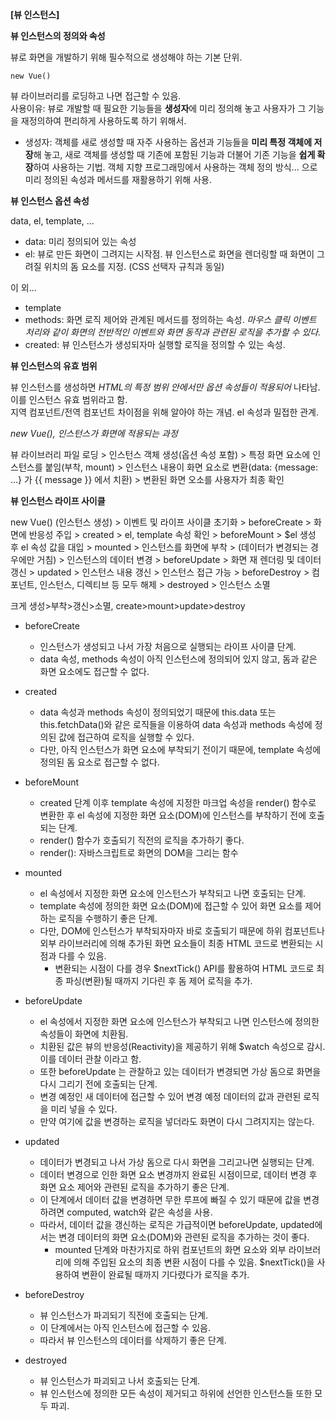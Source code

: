 **[뷰 인스턴스]**

**뷰 인스턴스의 정의와 속성**

뷰로 화면을 개발하기 위해 필수적으로 생성해야 하는 기본 단위.

```
new Vue() 
```
  
뷰 라이브러리를 로딩하고 나면 접근할 수 있음.  
사용이유: 뷰로 개발할 때 필요한 기능들을 **생성자**에 미리 정의해 놓고 사용자가 그 기능을 재정의하여 편리하게 사용하도록 하기 위해서.

- 생성자: 객체를 새로 생성할 때 자주 사용하는 옵션과 기능들을 **미리 특정 객체에 저장**해 놓고, 새로 객체를 생성할 때 기존에 포함된 기능과 더불어 기존 기능을 **쉽게 확장**하여 사용하는 기법. 객체 지향 프로그래밍에서 사용하는 객체 정의 방식... 으로 미리 정의된 속성과 메서드를 재활용하기 위해 사용.

**뷰 인스턴스 옵션 속성**

data, el, template, ...

- data: 미리 정의되어 있는 속성
- el: 뷰로 만든 화면이 그려지는 시작점. 뷰 인스턴스로 화면을 렌더링할 때 화면이 그려질 위치의 돔 요소를 지정. (CSS 선택자 규칙과 동일)

이 외...

- template
- methods: 화면 로직 제어와 관계된 메서드를 정의하는 속성. *마우스 클릭 이벤트 처리와 같이 화면의 전반적인 이벤트와 화면 동작과 관련된 로직을 추가할 수 있다.*
- created: 뷰 인스턴스가 생성되자마 실행할 로직을 정의할 수 있는 속성.

**뷰 인스턴스의 유효 범위**

뷰 인스턴스를 생성하면 *HTML의 특정 범위 안에서만 옵션 속성들이 적용되어* 나타남. 이를 인스턴스 유효 범위라고 함.  
지역 컴포넌트/전역 컴포넌트 차이점을 위해 알아야 하는 개념. el 속성과 밀접한 관계.

*new Vue(), 인스턴스가 화면에 적용되는 과정*

뷰 라이브러리 파일 로딩 > 인스턴스 객체 생성(옵션 속성 포함) > 특정 화면 요소에 인스턴스를 붙임(부착, mount) > 인스턴스 내용이 화면 요소로 변환(data: {message: ...} 가 {{ message }} 에서 치환) > 변환된 화면 오소를 사용자가 최종 확인


**뷰 인스턴스 라이프 사이클**

new Vue() (인스턴스 생성) > 이벤트 및 라이프 사이클 초기화 > beforeCreate > 화면에 반응성 주입 > created > el, template 속성 확인 > beforeMount > $el 생성 후 el 속성 값을 대입 > mounted > 인스턴스를 화면에 부착 > (데이터가 변경되는 경우에만 거침) > 인스턴스의 데이터 변경 > beforeUpdate > 화면 재 렌더링 및 데이터 갱신 > updated > 인스턴스 내용 갱신 > 인스턴스 접근 가능 > beforeDestroy > 컴포넌트, 인스턴스, 디렉티브 등 모두 해제 > destroyed > 인스턴스 소멸

크게 생성>부착>갱신>소멸, create>mount>update>destroy

- beforeCreate
    - 인스턴스가 생성되고 나서 가장 처음으로 실행되는 라이프 사이클 단계.
    - data 속성, methods 속성이 아직 인스턴스에 정의되어 있지 않고, 돔과 같은 화면 요소에도 접근할 수 없다.
    
- created
    - data 속성과 methods 속성이 정의되었기 때문에 this.data 또는 this.fetchData()와 같은 로직들을 이용하여 data 속성과 methods 속성에 정의된 값에 접근하여 로직을 실행할 수 있다.
    - 다만, 아직 인스턴스가 화면 요소에 부착되기 전이기 때문에, template 속성에 정의된 돔 요소로 접근할 수 없다.
    
- beforeMount
    - created 단계 이후 template 속성에 지정한 마크업 속성을 render() 함수로 변환한 후 el 속성에 지정한 화면 요소(DOM)에 인스턴스를 부착하기 전에 호출되는 단계.
    - render() 함수가 호출되기 직전의 로직을 추가하기 좋다.
    - render(): 자바스크립트로 화면의 DOM을 그리는 함수
    
- mounted
    - el 속성에서 지정한 화면 요소에 인스턴스가 부착되고 나면 호출되는 단계.
    - template 속성에 정의한 화면 요소(DOM)에 접근할 수 있어 화면 요소를 제어하는 로직을 수행하기 좋은 단계.
    - 다만, DOM에 인스턴스가 부착되자마자 바로 호출되기 때문에 하위 컴포넌트나 외부 라이브러리에 의해 추가된 화면 요소들이 최종 HTML 코드로 변환되는 시점과 다를 수 있음.
        - 변환되는 시점이 다를 경우 $nextTick() API를 활용하여 HTML 코드로 최종 파싱(변환)될 때까지 기다린 후 돔 제어 로직을 추가.
        
- beforeUpdate
    - el 속성에서 지정한 화면 요소에 인스턴스가 부착되고 나면 인스턴스에 정의한 속성들이 화면에 치환됨.
    - 치환된 값은 뷰의 반응성(Reactivity)을 제공하기 위해 $watch 속성으로 감시. 이를 데이터 관찰 이라고 함.
    - 또한 beforeUpdate 는 관찰하고 있는 데이터가 변경되면 가상 돔으로 화면을 다시 그리기 전에 호출되는 단계.
    - 변경 예정인 새 데이터에 접근할 수 있어 변경 예정 데이터의 값과 관련된 로직을 미리 넣을 수 있다.
    - 만약 여기에 값을 변경하는 로직을 넣더라도 화면이 다시 그려지지는 않는다.
    
- updated
    - 데이터가 변경되고 나서 가상 돔으로 다시 화면을 그리고나면 실행되는 단계.
    - 데이터 변경으로 인한 화면 요소 변경까지 완료된 시점이므로, 데이터 변경 후 화면 요소 제어와 관련된 로직을 추가하기 좋은 단계.
    - 이 단계에서 데이터 값을 변경하면 무한 루프에 빠질 수 있기 때문에 값을 변경하려면 computed, watch와 같은 속성을 사용.
    - 따라서, 데이터 값을 갱신하는 로직은 가급적이면 beforeUpdate, updated에서는 변경 데이터의 화면 요소(DOM)와 관련된 로직을 추가하는 것이 좋다.
        - mounted 단계와 마찬가지로 하위 컴포넌트의 화면 요소와 외부 라이브러리에 의해 주입된 요소의 최종 변환 시점이 다를 수 있음. $nextTick()을 사용하여 변환이 완료될 때까지 기다렸다가 로직을 추가.
        
- beforeDestroy
    - 뷰 인스턴스가 파괴되기 직전에 호출되는 단계.
    - 이 단계에서는 아직 인스턴스에 접근할 수 있음.
    - 따라서 뷰 인스턴스의 데이터를 삭제하기 좋은 단계.
    
- destroyed
    - 뷰 인스턴스가 파괴되고 나서 호출되는 단계.
    - 뷰 인스턴스에 정의한 모든 속성이 제거되고 하위에 선언한 인스턴스들 또한 모두 파괴.
